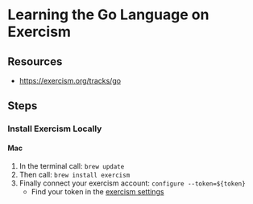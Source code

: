 # Learning the Go Language on Exercism

## Resources

- <https://exercism.org/tracks/go>

## Steps

### Install Exercism Locally

#### Mac

1. In the terminal call: `brew update`
2. Then call: `brew install exercism`
3. Finally connect your exercism account: `configure --token=${token}`
    - Find your token in the [exercism settings](https://exercism.org/settings/api_cli)
